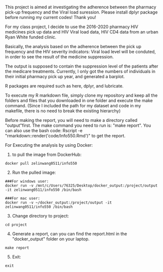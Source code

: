 This project is aimed at investigating the adherence between the pharmacy pick-up frequency and the Viral load suression.
Please install dplyr package before running my current codes! Thank you!

For my class project, I decide to use the 2016-2020 pharmacy HIV medicines pick up data and HIV Viral load data, HIV CD4 data from an urban Ryan White funded clinic. 

Basically, the analysis based on the adherence between the pick up frequency and the HIV severity indicators: Viral load level will be conduted, in order to see the result of the medicine suppression.

The output is supposed to contain the suppression level of the patients after the medicare treatments. Currently, I only got the numbers of individuals in their initial pharmacy pick up year, and generated a barplot.

R packages are required such as here, dplyr, and lubricate.

To execute my R markdown file, simply clone my repository and keep all the folders and files that you downloaded in one folder and execute the make command. 
(Since I included the path for my dataset and code in my makefile, there is no need to break the existing hierarchy)

Before making the report, you will need to make a directory called "output"first. 
The make command you need to run is: "make report".
You can also use the bash code: Rscript -e "rmarkdown::render('code/Info550.Rmd')" to get the report.

For Executing the analysis by using Docker:
1. to pull the image from DockerHub:

```
docker pull zelinwang0511/info550
```
2. Run the pulled image:
```
###For windows user:
docker run -v /mnt/c/Users/76325/Desktop/docker_output:/project/output -it zelinwang0511/info550 /bin/bash

###For mac user:
docker run -v ~/docker_output:/project/output -it zelinwang0511/info550 /bin/bash
```
3. Change directory to project:
```
cd project
```
4. Generate a report, can you can find the report.html in the "docker_output" folder on your laptop.
```
make report
```
5. Exit:
```
exit
```


